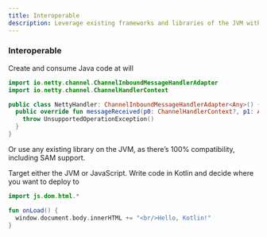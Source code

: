 ```yaml
---
title: Interoperable
description: Leverage existing frameworks and libraries of the JVM with 100% Java Interoperability.
---
```


### Interoperable

Create and consume Java code at will

``` kotlin
import io.netty.channel.ChannelInboundMessageHandlerAdapter
import io.netty.channel.ChannelHandlerContext

public class NettyHandler: ChannelInboundMessageHandlerAdapter<Any>() {
  public override fun messageReceived(p0: ChannelHandlerContext?, p1: Any?) {
    throw UnsupportedOperationException()
  }
}
```

Or use any existing library on the JVM, as there’s 100% compatibility, including SAM support.

Target either the JVM or JavaScript. Write code in Kotlin and decide where you want to deploy to

``` kotlin
import js.dom.html.*

fun onLoad() {
  window.document.body.innerHTML += "<br/>Hello, Kotlin!"
}
```
